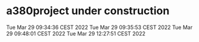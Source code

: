 # a380project under construction
Tue Mar 29 09:34:36 CEST 2022
Tue Mar 29 09:35:53 CEST 2022
Tue Mar 29 09:48:01 CEST 2022
Tue Mar 29 12:27:51 CEST 2022
